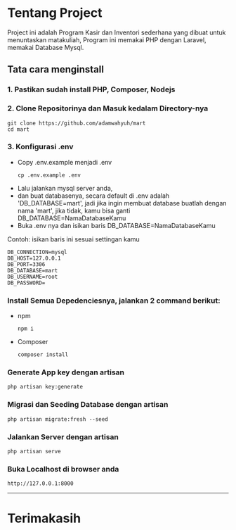 # Tentang Project
Project ini adalah Program Kasir dan Inventori sederhana yang dibuat untuk menuntaskan matakuliah, Program ini memakai PHP dengan Laravel, memakai Database Mysql.

## Tata cara menginstall
### 1. Pastikan sudah install PHP, Composer, Nodejs
### 2. Clone Repositorinya dan Masuk kedalam Directory-nya
```
git clone https://github.com/adamwahyuh/mart
cd mart
```
### 3. Konfigurasi .env
- Copy .env.example menjadi .env
  ```
  cp .env.example .env
  ```
- Lalu jalankan mysql server anda,
- dan buat databasenya, secara default di .env adalah 'DB_DATABASE=mart', jadi jika ingin membuat database buatlah dengan nama 'mart', jika tidak, kamu bisa ganti DB_DATABASE=NamaDatabaseKamu
- Buka .env nya dan isikan baris DB_DATABASE=NamaDatabaseKamu

Contoh: isikan baris ini sesuai settingan kamu
```
DB_CONNECTION=mysql
DB_HOST=127.0.0.1
DB_PORT=3306
DB_DATABASE=mart
DB_USERNAME=root
DB_PASSWORD=
```
### Install Semua Depedenciesnya, jalankan 2 command berikut:
- npm
  ```
  npm i
  ```
- Composer
  ```
  composer install
  ```
### Generate App key dengan artisan
```
php artisan key:generate
```
### Migrasi dan Seeding Database dengan artisan
```
php artisan migrate:fresh --seed
```
### Jalankan Server dengan artisan
```
php artisan serve
```
### Buka Localhost di browser anda
```
http://127.0.0.1:8000
```
---
# Terimakasih
